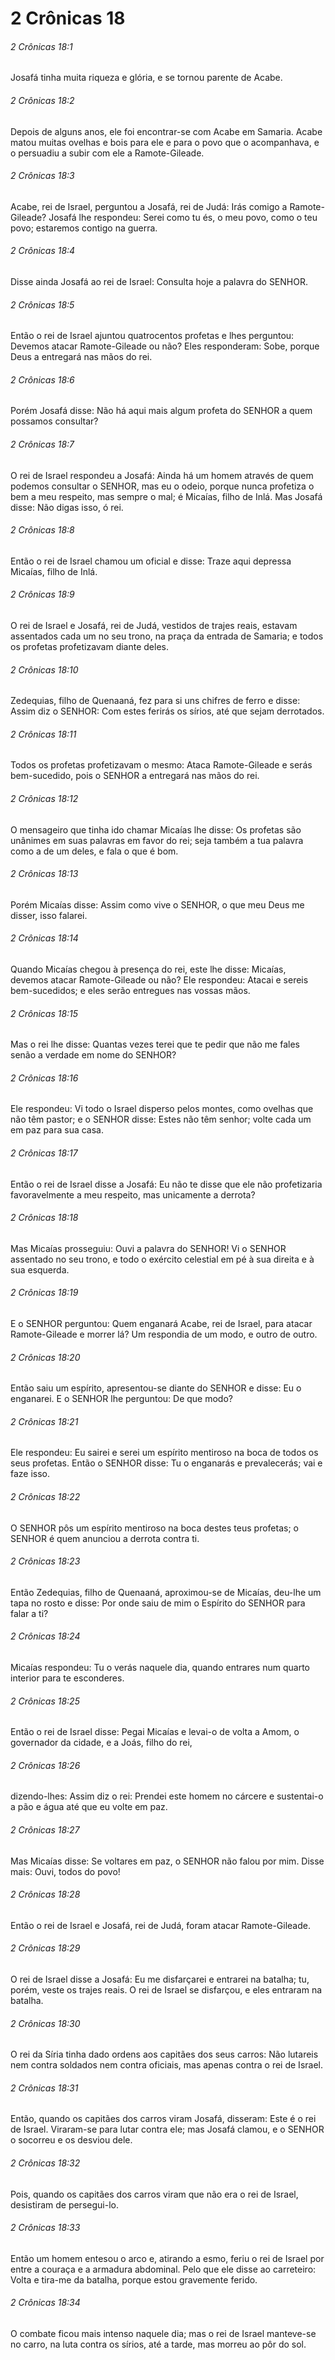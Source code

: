 # 2 Crônicas 18

###### 2 Crônicas 18:1

Josafá tinha muita riqueza e glória, e se tornou parente de Acabe.

###### 2 Crônicas 18:2

Depois de alguns anos, ele foi encontrar-se com Acabe em Samaria. Acabe matou muitas ovelhas e bois para ele e para o povo que o acompanhava, e o persuadiu a subir com ele a Ramote-Gileade.

###### 2 Crônicas 18:3

Acabe, rei de Israel, perguntou a Josafá, rei de Judá: Irás comigo a Ramote-Gileade? Josafá lhe respondeu: Serei como tu és, o meu povo, como o teu povo; estaremos contigo na guerra.

###### 2 Crônicas 18:4

Disse ainda Josafá ao rei de Israel: Consulta hoje a palavra do SENHOR.

###### 2 Crônicas 18:5

Então o rei de Israel ajuntou quatrocentos profetas e lhes perguntou: Devemos atacar Ramote-Gileade ou não? Eles responderam: Sobe, porque Deus a entregará nas mãos do rei.

###### 2 Crônicas 18:6

Porém Josafá disse: Não há aqui mais algum profeta do SENHOR a quem possamos consultar?

###### 2 Crônicas 18:7

O rei de Israel respondeu a Josafá: Ainda há um homem através de quem podemos consultar o SENHOR, mas eu o odeio, porque nunca profetiza o bem a meu respeito, mas sempre o mal; é Micaías, filho de Inlá. Mas Josafá disse: Não digas isso, ó rei.

###### 2 Crônicas 18:8

Então o rei de Israel chamou um oficial e disse: Traze aqui depressa Micaías, filho de Inlá.

###### 2 Crônicas 18:9

O rei de Israel e Josafá, rei de Judá, vestidos de trajes reais, estavam assentados cada um no seu trono, na praça da entrada de Samaria; e todos os profetas profetizavam diante deles.

###### 2 Crônicas 18:10

Zedequias, filho de Quenaaná, fez para si uns chifres de ferro e disse: Assim diz o SENHOR: Com estes ferirás os sírios, até que sejam derrotados.

###### 2 Crônicas 18:11

Todos os profetas profetizavam o mesmo: Ataca Ramote-Gileade e serás bem-sucedido, pois o SENHOR a entregará nas mãos do rei.

###### 2 Crônicas 18:12

O mensageiro que tinha ido chamar Micaías lhe disse: Os profetas são unânimes em suas palavras em favor do rei; seja também a tua palavra como a de um deles, e fala o que é bom.

###### 2 Crônicas 18:13

Porém Micaías disse: Assim como vive o SENHOR, o que meu Deus me disser, isso falarei.

###### 2 Crônicas 18:14

Quando Micaías chegou à presença do rei, este lhe disse: Micaías, devemos atacar Ramote-Gileade ou não? Ele respondeu: Atacai e sereis bem-sucedidos; e eles serão entregues nas vossas mãos.

###### 2 Crônicas 18:15

Mas o rei lhe disse: Quantas vezes terei que te pedir que não me fales senão a verdade em nome do SENHOR?

###### 2 Crônicas 18:16

Ele respondeu: Vi todo o Israel disperso pelos montes, como ovelhas que não têm pastor; e o SENHOR disse: Estes não têm senhor; volte cada um em paz para sua casa.

###### 2 Crônicas 18:17

Então o rei de Israel disse a Josafá: Eu não te disse que ele não profetizaria favoravelmente a meu respeito, mas unicamente a derrota?

###### 2 Crônicas 18:18

Mas Micaías prosseguiu: Ouvi a palavra do SENHOR! Vi o SENHOR assentado no seu trono, e todo o exército celestial em pé à sua direita e à sua esquerda.

###### 2 Crônicas 18:19

E o SENHOR perguntou: Quem enganará Acabe, rei de Israel, para atacar Ramote-Gileade e morrer lá? Um respondia de um modo, e outro de outro.

###### 2 Crônicas 18:20

Então saiu um espírito, apresentou-se diante do SENHOR e disse: Eu o enganarei. E o SENHOR lhe perguntou: De que modo?

###### 2 Crônicas 18:21

Ele respondeu: Eu sairei e serei um espírito mentiroso na boca de todos os seus profetas. Então o SENHOR disse: Tu o enganarás e prevalecerás; vai e faze isso.

###### 2 Crônicas 18:22

O SENHOR pôs um espírito mentiroso na boca destes teus profetas; o SENHOR é quem anunciou a derrota contra ti.

###### 2 Crônicas 18:23

Então Zedequias, filho de Quenaaná, aproximou-se de Micaías, deu-lhe um tapa no rosto e disse: Por onde saiu de mim o Espírito do SENHOR para falar a ti?

###### 2 Crônicas 18:24

Micaías respondeu: Tu o verás naquele dia, quando entrares num quarto interior para te esconderes.

###### 2 Crônicas 18:25

Então o rei de Israel disse: Pegai Micaías e levai-o de volta a Amom, o governador da cidade, e a Joás, filho do rei,

###### 2 Crônicas 18:26

dizendo-lhes: Assim diz o rei: Prendei este homem no cárcere e sustentai-o a pão e água até que eu volte em paz.

###### 2 Crônicas 18:27

Mas Micaías disse: Se voltares em paz, o SENHOR não falou por mim. Disse mais: Ouvi, todos do povo!

###### 2 Crônicas 18:28

Então o rei de Israel e Josafá, rei de Judá, foram atacar Ramote-Gileade.

###### 2 Crônicas 18:29

O rei de Israel disse a Josafá: Eu me disfarçarei e entrarei na batalha; tu, porém, veste os trajes reais. O rei de Israel se disfarçou, e eles entraram na batalha.

###### 2 Crônicas 18:30

O rei da Síria tinha dado ordens aos capitães dos seus carros: Não lutareis nem contra soldados nem contra oficiais, mas apenas contra o rei de Israel.

###### 2 Crônicas 18:31

Então, quando os capitães dos carros viram Josafá, disseram: Este é o rei de Israel. Viraram-se para lutar contra ele; mas Josafá clamou, e o SENHOR o socorreu e os desviou dele.

###### 2 Crônicas 18:32

Pois, quando os capitães dos carros viram que não era o rei de Israel, desistiram de persegui-lo.

###### 2 Crônicas 18:33

Então um homem entesou o arco e, atirando a esmo, feriu o rei de Israel por entre a couraça e a armadura abdominal. Pelo que ele disse ao carreteiro: Volta e tira-me da batalha, porque estou gravemente ferido.

###### 2 Crônicas 18:34

O combate ficou mais intenso naquele dia; mas o rei de Israel manteve-se no carro, na luta contra os sírios, até a tarde, mas morreu ao pôr do sol.

